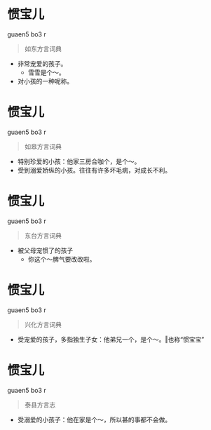 # 惯宝儿
guaen5 bo3 r
> 如东方言词典
- 非常宠爱的孩子。
  - 雪雪是个～。
- 对小孩的一种呢称。

# 惯宝儿
guaen5 bo3 r
> 如皋方言词典
- 特别珍爱的小孩：他家三房合咖个，是个～。
- 受到溺爱娇纵的小孩。往往有许多坏毛病，对成长不利。

# 惯宝儿
guaen5 bo3 r
> 东台方言词典
- 被父母宠惯了的孩子
  - 你这个～脾气要改改啦。

# 惯宝儿
guaen5 bo3 r
> 兴化方言词典
- 受宠爱的孩子，多指独生子女：他弟兄一个，是个～。‖也称“惯宝宝”

# 惯宝儿
guaen5 bo3 r
> 泰县方言志
- 受溺爱的小孩子：他在家是个～，所以甚的事都不会做。
